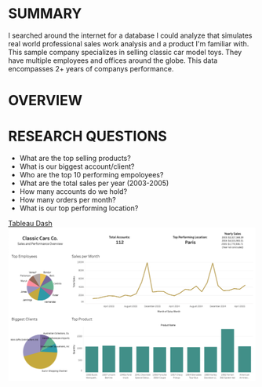 # SUMMARY
I searched around the internet for a database I could analyze that simulates real world professional sales work analysis and a product I'm familiar with. This sample company specializes in selling classic car model toys. They have multiple employees and offices around the globe. This data encompasses 2+ years of companys performance.

# OVERVIEW


# RESEARCH QUESTIONS

- What are the top selling products?
- What is our biggest account/client?
- Who are the top 10 performing empoloyees?
- What are the total sales per year (2003-2005)
- How many accounts do we hold?
- How many orders per month?
- What is our top performing location?

[Tableau Dash](https://public.tableau.com/shared/YX5TQBFYS?:display_count=n&:origin=viz_share_link)
![Dash Screenshot](https://github.com/JBBrian/Classic-Car-Sales/blob/b0215f4ccb04222924ee421070750bb68b8f554f/CarDash.png)
